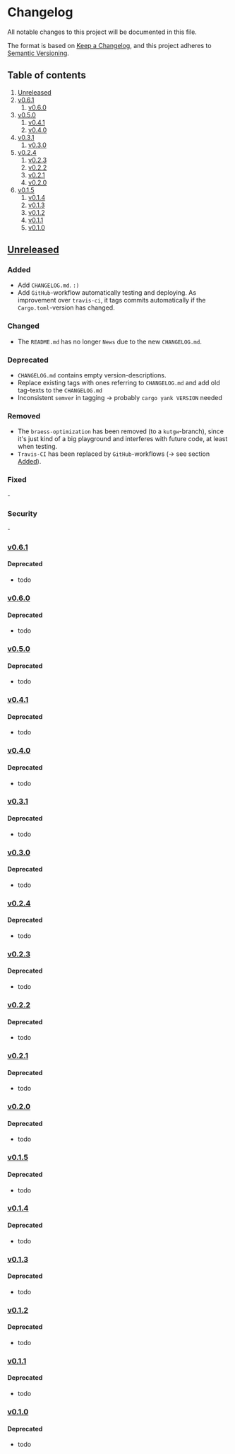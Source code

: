 # Changelog

All notable changes to this project will be documented in this file.

The format is based on [Keep a Changelog][keepachangelog], and this project adheres to [Semantic Versioning][semver].


## Table of contents

1. [Unreleased](#unreleased)
1. [v0.6.1](#v0.6.1)
    1. [v0.6.0](#v0.6.0)
1. [v0.5.0](#v0.5.0)
    1. [v0.4.1](#v0.4.1)
    1. [v0.4.0](#v0.4.0)
1. [v0.3.1](#v0.3.1)
    1. [v0.3.0](#v0.3.0)
1. [v0.2.4](#v0.2.4)
    1. [v0.2.3](#v0.2.3)
    1. [v0.2.2](#v0.2.2)
    1. [v0.2.1](#v0.2.1)
    1. [v0.2.0](#v0.2.0)
1. [v0.1.5](#v0.1.5)
    1. [v0.1.4](#v0.1.4)
    1. [v0.1.3](#v0.1.3)
    1. [v0.1.2](#v0.1.2)
    1. [v0.1.1](#v0.1.1)
    1. [v0.1.0](#v0.1.0)


## [Unreleased] <a name="unreleased"></a>

### Added <a name="unreleased/added"></a>

- Add `CHANGELOG.md`. `:)`
- Add `GitHub`-workflow automatically testing and deploying.
  As improvement over `travis-ci`, it tags commits automatically if the `Cargo.toml`-version has changed.


### Changed

- The `README.md` has no longer `News` due to the new `CHANGELOG.md`.


### Deprecated

- `CHANGELOG.md` contains empty version-descriptions.
- Replace existing tags with ones referring to `CHANGELOG.md` and add old tag-texts to the `CHANGELOG.md`
- Inconsistent `semver` in tagging -> probably `cargo yank VERSION` needed


### Removed

- The `braess-optimization` has been removed (to a `kutgw`-branch), since it's just kind of a big playground and interferes with future code, at least when testing.
- `Travis-CI` has been replaced by `GitHub`-workflows (-> see section [Added](#unreleased/added)).


### Fixed

\-


### Security

\-


### [v0.6.1] <a name="v0_6_1"></a>

#### Deprecated

- todo


### [v0.6.0] <a name="v0_6_0"></a>

#### Deprecated

- todo


### [v0.5.0] <a name="v0_5_0"></a>

#### Deprecated

- todo


### [v0.4.1] <a name="v0_4_1"></a>

#### Deprecated

- todo


### [v0.4.0] <a name="v0_4_0"></a>

#### Deprecated

- todo


### [v0.3.1] <a name="v0_3_1"></a>

#### Deprecated

- todo


### [v0.3.0] <a name="v0_3_0"></a>

#### Deprecated

- todo


### [v0.2.4] <a name="v0_2_4"></a>

#### Deprecated

- todo


### [v0.2.3] <a name="v0_2_3"></a>

#### Deprecated

- todo


### [v0.2.2] <a name="v0_2_2"></a>

#### Deprecated

- todo


### [v0.2.1] <a name="v0_2_1"></a>

#### Deprecated

- todo


### [v0.2.0] <a name="v0_2_0"></a>

#### Deprecated

- todo


### [v0.1.5] <a name="v0_1_5"></a>

#### Deprecated

- todo


### [v0.1.4] <a name="v0_1_4"></a>

#### Deprecated

- todo


### [v0.1.3] <a name="v0_1_3"></a>

#### Deprecated

- todo


### [v0.1.2] <a name="v0_1_2"></a>

#### Deprecated

- todo


### [v0.1.1] <a name="v0_1_1"></a>

#### Deprecated

- todo


### [v0.1.0] <a name="v0_1_0"></a>

#### Deprecated

- todo




[keepachangelog]: https://keepachangelog.com/en/
[semver]: https://semver.org/

[Unreleased]: https://github.com/dominicparga/osmgraphing/compare/v0.6.1...HEAD
[v0.6.1]: https://github.com/dominicparga/osmgraphing/compare/v0.6.0...v0.6.1
[v0.6.0]: https://github.com/dominicparga/osmgraphing/compare/v0.5.0...v0.6.0
[v0.5.0]: https://github.com/dominicparga/osmgraphing/compare/v0.4.1...v0.5.0
[v0.4.1]: https://github.com/dominicparga/osmgraphing/compare/v0.4.0...v0.4.1
[v0.4.0]: https://github.com/dominicparga/osmgraphing/compare/v0.3.1...v0.4.0
[v0.3.1]: https://github.com/dominicparga/osmgraphing/compare/v0.3.0...v0.3.1
[v0.3.0]: https://github.com/dominicparga/osmgraphing/compare/v0.2.4...v0.3.0
[v0.2.4]: https://github.com/dominicparga/osmgraphing/compare/v0.2.3...v0.2.4
[v0.2.3]: https://github.com/dominicparga/osmgraphing/compare/v0.2.2...v0.2.3
[v0.2.2]: https://github.com/dominicparga/osmgraphing/compare/v0.2.1...v0.2.2
[v0.2.1]: https://github.com/dominicparga/osmgraphing/compare/v0.2.0...v0.2.1
[v0.2.0]: https://github.com/dominicparga/osmgraphing/compare/v0.1.5...v0.2.0
[v0.1.5]: https://github.com/dominicparga/osmgraphing/compare/v0.1.4...v0.1.5
[v0.1.4]: https://github.com/dominicparga/osmgraphing/compare/v0.1.3...v0.1.4
[v0.1.3]: https://github.com/dominicparga/osmgraphing/compare/v0.1.2...v0.1.3
[v0.1.2]: https://github.com/dominicparga/osmgraphing/compare/v0.1.1...v0.1.2
[v0.1.1]: https://github.com/dominicparga/osmgraphing/compare/v0.1.0...v0.1.1
[v0.1.0]: https://github.com/dominicparga/osmgraphing/releases/tag/v0.1.0
